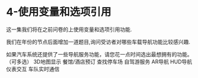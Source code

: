 # 4-使用变量和选项引用

这一集我们将在之前问卷的上使用变量和选项引用功能.

我们在年份的节点后面增加一道题目,询问受访者对哪些车载导航功能比较感兴趣.

如果汽车系统还提供了一些导航服务功能，请您花一点时间选出最想拥有的功能。（可多选）
3D地图显示
餐馆/酒店预订
查找停车场
自驾游服务
AR导航
HUD导航
仪表交互
车队实时通信